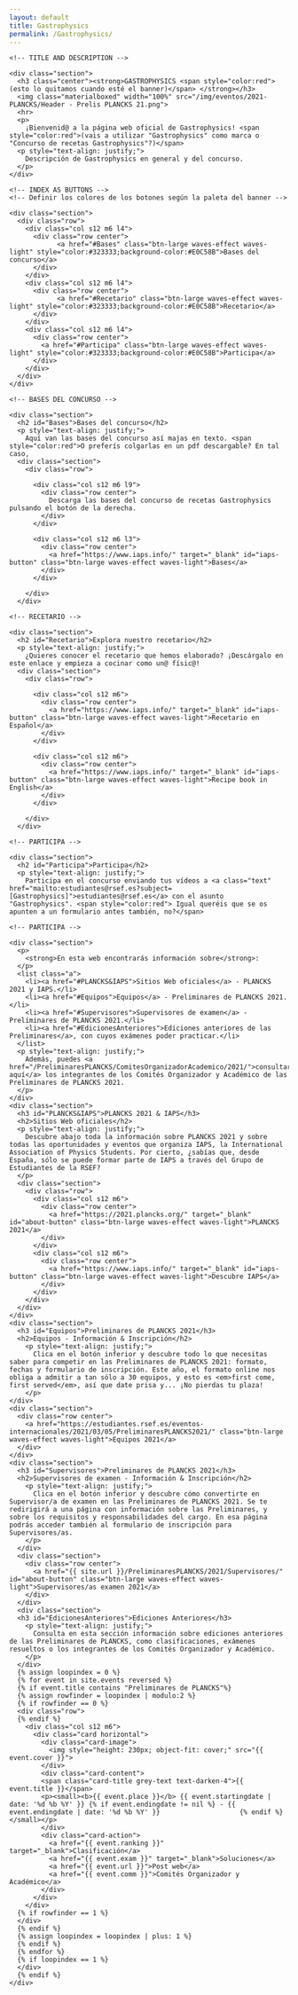 ```yaml
---
layout: default
title: Gastrophysics
permalink: /Gastrophysics/
---
```


<div class="no-pad-top" id="index-page">
  <div class="container">
    
    <!-- TITLE AND DESCRIPTION -->
    
    <div class="section">
      <h3 class="center"><strong>GASTROPHYSICS <span style="color:red">(esto lo quitamos cuando esté el banner)</span> </strong></h3>
      <img class="materialboxed" width="100%" src="/img/eventos/2021-PLANCKS/Header - Prelis PLANCKS 21.png">
      <hr>
      <p>
        ¡Bienvenid@ a la página web oficial de Gastrophysics! <span style="color:red">(vais a utilizar "Gastrophysics" como marca o "Concurso de recetas Gastrophysics"?)</span>
      <p style="text-align: justify;">
        Descripción de Gastrophysics en general y del concurso.
      </p>
    </div>
      
    <!-- INDEX AS BUTTONS -->
    <!-- Definir los colores de los botones según la paleta del banner -->

    <div class="section">
      <div class="row">
        <div class="col s12 m6 l4">
          <div class="row center">
		        <a href="#Bases" class="btn-large waves-effect waves-light" style="color:#323333;background-color:#E0C58B">Bases del concurso</a>
          </div>
        </div>
        <div class="col s12 m6 l4">
          <div class="row center">
		        <a href="#Recetario" class="btn-large waves-effect waves-light" style="color:#323333;background-color:#E0C58B">Recetario</a>
          </div>
        </div>
        <div class="col s12 m6 l4">
          <div class="row center">
            <a href="#Participa" class="btn-large waves-effect waves-light" style="color:#323333;background-color:#E0C58B">Participa</a>
          </div>
        </div>
      </div>
    </div>
	  
    <!-- BASES DEL CONCURSO -->
	  
    <div class="section">
      <h2 id="Bases">Bases del concurso</h2>
      <p style="text-align: justify;">
        Aquí van las bases del concurso así majas en texto. <span style="color:red">O preferís colgarlas en un pdf descargable? En tal caso,
      <div class="section">
        <div class="row">
		
          <div class="col s12 m6 l9">
            <div class="row center">
              Descarga las bases del concurso de recetas Gastrophysics pulsando el botón de la derecha.
            </div>
          </div>
		
          <div class="col s12 m6 l3">
            <div class="row center">
              <a href="https://www.iaps.info/" target="_blank" id="iaps-button" class="btn-large waves-effect waves-light">Bases</a>
            </div>
          </div>
		
        </div>
      </div>    
	  
    <!-- RECETARIO -->
	  
    <div class="section">
      <h2 id="Recetario">Explora nuestro recetario</h2>
      <p style="text-align: justify;">
        ¿Quieres conocer el recetario que hemos elaborado? ¡Descárgalo en este enlace y empieza a cocinar como un@ físic@!
      <div class="section">
        <div class="row">
		
          <div class="col s12 m6">
            <div class="row center">
              <a href="https://www.iaps.info/" target="_blank" id="iaps-button" class="btn-large waves-effect waves-light">Recetario en Español</a>
            </div>
          </div>
		
          <div class="col s12 m6">
            <div class="row center">
              <a href="https://www.iaps.info/" target="_blank" id="iaps-button" class="btn-large waves-effect waves-light">Recipe book in English</a>
            </div>
          </div>
		
        </div>
      </div>    
	  
    <!-- PARTICIPA -->
	  
    <div class="section">
      <h2 id="Participa">Participa</h2>
      <p style="text-align: justify;">
        Participa en el concurso enviando tus vídeos a <a class="text" href="mailto:estudiantes@rsef.es?subject=[Gastrophysics]">estudiantes@rsef.es</a> con el asunto "Gastrophysics". <span style="color:red"> Igual queréis que se os apunten a un formulario antes también, no?</span>
     
    <!-- PARTICIPA -->
      
    <div class="section">  
      <p>
        <strong>En esta web encontrarás información sobre</strong>: 
      </p>
      <list class="a">
        <li><a href="#PLANCKS&IAPS">Sitios Web oficiales</a> - PLANCKS 2021 y IAPS.</li>
        <li><a href="#Equipos">Equipos</a> - Preliminares de PLANCKS 2021.</li>
        <li><a href="#Supervisores">Supervisores de examen</a> - Preliminares de PLANCKS 2021.</li>
        <li><a href="#EdicionesAnteriores">Ediciones anteriores de las Preliminares</a>, con cuyos exámenes poder practicar.</li>
      </list>
      <p style="text-align: justify;">
        Además, puedes <a href="/PreliminaresPLANCKS/ComitesOrganizadorAcademico/2021/">consultar aquí</a> los integrantes de los Comités Organizador y Académico de las Preliminares de PLANCKS 2021.
      </p>
    </div>    
    <div class="section">
      <h3 id="PLANCKS&IAPS">PLANCKS 2021 & IAPS</h3>
      <h2>Sitios Web oficiales</h2>
      <p style="text-align: justify;">
        Descubre abajo toda la información sobre PLANCKS 2021 y sobre todas las oportunidades y eventos que organiza IAPS, la International Association of Physics Students. Por cierto, ¿sabías que, desde España, sólo se puede formar parte de IAPS a través del Grupo de Estudiantes de la RSEF?
      </p>
      <div class="section">
        <div class="row">
          <div class="col s12 m6">
            <div class="row center">
              <a href="https://2021.plancks.org/" target="_blank" id="about-button" class="btn-large waves-effect waves-light">PLANCKS 2021</a>
            </div>
          </div>
          <div class="col s12 m6">
            <div class="row center">
              <a href="https://www.iaps.info/" target="_blank" id="iaps-button" class="btn-large waves-effect waves-light">Descubre IAPS</a>
            </div>
          </div>
        </div>
      </div>
    </div>
    <div class="section">
      <h3 id="Equipos">Preliminares de PLANCKS 2021</h3>
      <h2>Equipos - Información & Inscripción</h2>
        <p style="text-align: justify;">
          Clica en el botón inferior y descubre todo lo que necesitas saber para competir en las Preliminares de PLANCKS 2021: formato, fechas y formulario de inscripción. Este año, el formato online nos obliga a admitir a tan sólo a 30 equipos, y esto es <em>first come, first served</em>, así que date prisa y... ¡No pierdas tu plaza!
        </p>
    </div>
    <div class="section">
      <div class="row center">
        <a href="https://estudiantes.rsef.es/eventos-internacionales/2021/03/05/PreliminaresPLANCKS2021/" class="btn-large waves-effect waves-light">Equipos 2021</a>
      </div>
    </div>
    <div class="section">
      <h3 id="Supervisores">Preliminares de PLANCKS 2021</h3>
      <h2>Supervisores de examen - Información & Inscripción</h2>
        <p style="text-align: justify;">
          Clica en el botón inferior y descubre cómo convertirte en Supervisor/a de examen en las Preliminares de PLANCKS 2021. Se te redirigirá a una página con información sobre las Preliminares, y sobre los requisitos y responsabilidades del cargo. En esa página podrás acceder también al formulario de inscripción para Supervisores/as.
        </p>
      </div>
      <div class="section">
        <div class="row center">
          <a href="{{ site.url }}/PreliminaresPLANCKS/2021/Supervisores/" id="about-button" class="btn-large waves-effect waves-light">Supervisores/as examen 2021</a>
        </div>
      </div>
      <div class="section">
      <h3 id="EdicionesAnteriores">Ediciones Anteriores</h3>
        <p style="text-align: justify;">
          Consulta en esta sección información sobre ediciones anteriores de las Preliminares de PLANCKS, como clasificaciones, exámenes resueltos o los integrantes de los Comités Organizador y Académico.
        </p>
      </div>
      {% assign loopindex = 0 %}
      {% for event in site.events reversed %}
      {% if event.title contains "Preliminares de PLANCKS"%}
      {% assign rowfinder = loopindex | modulo:2 %}
      {% if rowfinder == 0 %} 
      <div class="row"> 
      {% endif %}
        <div class="col s12 m6">
          <div class="card horizontal">
            <div class="card-image">
      	      <img style="height: 230px; object-fit: cover;" src="{{ event.cover }}">
            </div>
            <div class="card-content">
          	<span class="card-title grey-text text-darken-4">{{ event.title }}</span>
          	<p><small><b>{{ event.place }}</b> {{ event.startingdate | date: '%d %b %Y' }} {% if event.endingdate != nil %} - {{ event.endingdate | date: '%d %b %Y' }}                    {% endif %} </small></p>
            </div>
          	<div class="card-action">
          	  <a href="{{ event.ranking }}" target="_blank">Clasificación</a>
              <a href="{{ event.exam }}" target="_blank">Soluciones</a>
          	  <a href="{{ event.url }}">Post web</a>
              <a href="{{ event.comm }}">Comités Organizador y Académico</a>
          	</div>
          </div>
        </div>
      {% if rowfinder == 1 %} 
      </div>
      {% endif %}
      {% assign loopindex = loopindex | plus: 1 %}
      {% endif %}
      {% endfor %}
      {% if loopindex == 1 %} 
      </div>
      {% endif %}
    </div>
